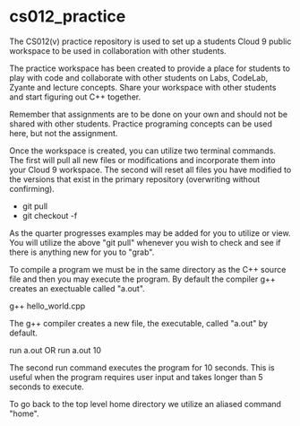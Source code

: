 cs012_practice
==============

The CS012(v) practice repository is used to set up a students Cloud 9 public 
workspace to be used in collaboration with other students.

The practice workspace has been created to provide a place for students to
play with code and collaborate with other students on Labs, CodeLab, Zyante and
lecture concepts. Share your workspace with other students and start figuring
out C++ together.

Remember that assignments are to be done on your own and should not be shared
with other students. Practice programing concepts can be used here, but not the
assignment.

Once the workspace is created, you can utilize two terminal commands. The first
will pull all new files or modifications and incorporate them into your
Cloud 9 workspace. The second will reset all files you have modified to the 
versions that exist in the primary repository (overwriting without confirming).

* git pull
* git checkout -f


As the quarter progresses examples may be added for you to utilize or view. You
will utilize the above "git pull" whenever you wish to check and see if there
is anything new for you to "grab".



To compile a program we must be in the same directory as the C++ source file and
then you may execute the program.  By default the compiler g++ creates an 
exectuable called "a.out".

g++ hello_world.cpp


The g++ compiler creates a new file, the executable, called "a.out" by default.

run a.out
OR 
run a.out 10

The second run command executes the program for 10 seconds. This is useful when 
the program requires user input and takes longer than 5 seconds to execute.


To go back to the top level home directory we utilize an aliased command "home".
